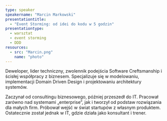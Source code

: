 ```yaml
---
type: speaker
speakername: "Marcin Markowski"
presentationtitle:
  - "Event Storming: od idei do kodu w 5 godzin"
presentationtype: 
  - warsztat
  - event storming
  - DDD
resources:
  - src: "Marcin.png"
    name: "photo"
---
```

Deweloper, lider techniczny, zwolennik podejścia Software Creftsmanship i ścisłej współpracy z biznesem. Specjalizuje się w modelowaniu, implementacji Domain Driven Design i projektowaniu architektury systemów.

Zaczynał od consultingu biznesowego, później przeszedł do IT. Pracował zarówno nad systemami „enterprise”, jak i tworzył od podstaw rozwiązania dla małych firm. Próbował wejść w świat startupów z własnym produktem. Ostatecznie został jednak w IT, gdzie działa jako konsultant i trener.
